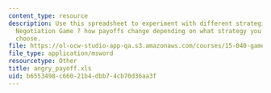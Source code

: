 ```yaml
---
content_type: resource
description: Use this spreadsheet to experiment with different strategies in the Angry
  Negotiation Game ? how payoffs change depending on what strategy you and your opponent
  choose.
file: https://ol-ocw-studio-app-qa.s3.amazonaws.com/courses/15-040-game-theory-for-managers-spring-2004/b6553498c66021b4dbb74cb70d36aa3f_angry_payoff.xls
file_type: application/msword
resourcetype: Other
title: angry_payoff.xls
uid: b6553498-c660-21b4-dbb7-4cb70d36aa3f
---
```


